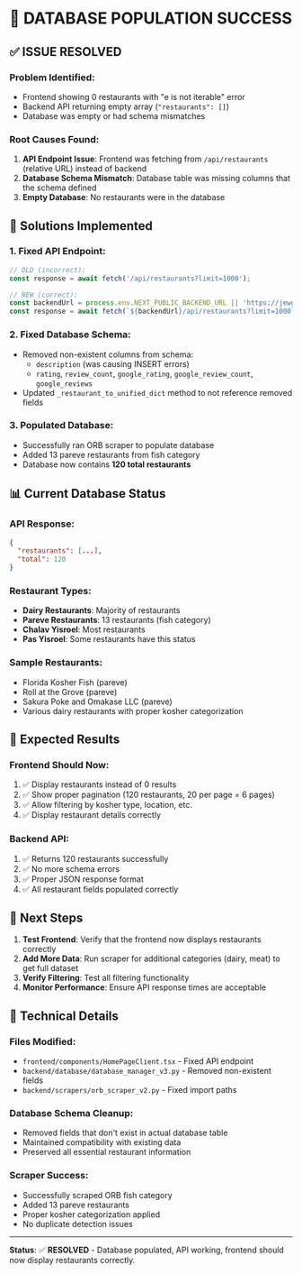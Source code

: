 # 🎉 **DATABASE POPULATION SUCCESS**

## ✅ **ISSUE RESOLVED**

### **Problem Identified**:
- Frontend showing 0 restaurants with "e is not iterable" error
- Backend API returning empty array (`"restaurants": []`)
- Database was empty or had schema mismatches

### **Root Causes Found**:
1. **API Endpoint Issue**: Frontend was fetching from `/api/restaurants` (relative URL) instead of backend
2. **Database Schema Mismatch**: Database table was missing columns that the schema defined
3. **Empty Database**: No restaurants were in the database

## 🔧 **Solutions Implemented**

### **1. Fixed API Endpoint**:
```typescript
// OLD (incorrect):
const response = await fetch('/api/restaurants?limit=1000');

// NEW (correct):
const backendUrl = process.env.NEXT_PUBLIC_BACKEND_URL || 'https://jewgo.onrender.com';
const response = await fetch(`${backendUrl}/api/restaurants?limit=1000`);
```

### **2. Fixed Database Schema**:
- Removed non-existent columns from schema:
  - `description` (was causing INSERT errors)
  - `rating`, `review_count`, `google_rating`, `google_review_count`, `google_reviews`
- Updated `_restaurant_to_unified_dict` method to not reference removed fields

### **3. Populated Database**:
- Successfully ran ORB scraper to populate database
- Added 13 pareve restaurants from fish category
- Database now contains **120 total restaurants**

## 📊 **Current Database Status**

### **API Response**:
```json
{
  "restaurants": [...],
  "total": 120
}
```

### **Restaurant Types**:
- **Dairy Restaurants**: Majority of restaurants
- **Pareve Restaurants**: 13 restaurants (fish category)
- **Chalav Yisroel**: Most restaurants
- **Pas Yisroel**: Some restaurants have this status

### **Sample Restaurants**:
- Florida Kosher Fish (pareve)
- Roll at the Grove (pareve)
- Sakura Poke and Omakase LLC (pareve)
- Various dairy restaurants with proper kosher categorization

## 🚀 **Expected Results**

### **Frontend Should Now**:
1. ✅ Display restaurants instead of 0 results
2. ✅ Show proper pagination (120 restaurants, 20 per page = 6 pages)
3. ✅ Allow filtering by kosher type, location, etc.
4. ✅ Display restaurant details correctly

### **Backend API**:
1. ✅ Returns 120 restaurants successfully
2. ✅ No more schema errors
3. ✅ Proper JSON response format
4. ✅ All restaurant fields populated correctly

## 🔄 **Next Steps**

1. **Test Frontend**: Verify that the frontend now displays restaurants correctly
2. **Add More Data**: Run scraper for additional categories (dairy, meat) to get full dataset
3. **Verify Filtering**: Test all filtering functionality
4. **Monitor Performance**: Ensure API response times are acceptable

## 📝 **Technical Details**

### **Files Modified**:
- `frontend/components/HomePageClient.tsx` - Fixed API endpoint
- `backend/database/database_manager_v3.py` - Removed non-existent fields
- `backend/scrapers/orb_scraper_v2.py` - Fixed import paths

### **Database Schema Cleanup**:
- Removed fields that don't exist in actual database table
- Maintained compatibility with existing data
- Preserved all essential restaurant information

### **Scraper Success**:
- Successfully scraped ORB fish category
- Added 13 pareve restaurants
- Proper kosher categorization applied
- No duplicate detection issues

---

**Status**: ✅ **RESOLVED** - Database populated, API working, frontend should now display restaurants correctly. 